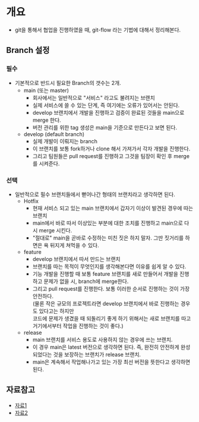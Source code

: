 # 개요
- git을 통해서 협업을 진행하였을 때, git-flow 라는 기법에 대해서 정리해본다. 

## Branch 설정
### 필수 
- 기본적으로 반드시 필요한 Branch의 갯수는 2개. 
  - main (또는 master) 
    - 회사에서는 일반적으로 "서비스" 라고도 불려지는 브랜치
    - 실제 서비스에 쓸 수 있는 단계, 즉 여기에는 오류가 있어서는 안된다. 
    - develop 브랜치에서 개발을 진행하고 검증이 완료된 것들을 main으로 merge 한다. 
    - 버전 관리를 위한 tag 생성은 main을 기준으로 만든다고 보면 된다. 
  - develop (default branch) 
    - 실제 개발이 이뤄지는 branch 
    - 이 브랜치를 보통 fork하거나 clone 해서 가져가서 각자 개발을 진행한다.
    - 그리고 팀원들은 pull request를 진행하고 그것을 팀장이 확인 후 merge를 시켜준다. 

### 선택
- 일반적으로 필수 브랜치들에서 뻗어나간 형태의 브랜치라고 생각하면 된다. 
  - Hotfix 
    - 현재 서비스 되고 있는 main 브랜치에서 갑자기 이상이 발견된 경우에 따는 브랜치
    - main에서 바로 따서 이상있는 부분에 대한 조치를 진행하고 main으로 다시 merge 시킨다.
    - "절대로" main을 곧바로 수정하는 미친 짓은 하지 말자. 그딴 짓거리를 하면은 욕 뒤지게 쳐먹을 수 있다. 
  - feature 
    - develop 브랜치에서 따서 만드는 브랜치
    - 브랜치를 따는 목적이 무엇인지를 생각해본다면 이유를 쉽게 알 수 있다.
    - 기능 개발을 진행할 때 보통 feature 브랜치를 새로 만들어서 개발을 진행하고 문제가 없을 시, branch에 merge한다. 
    - 그리고 pull request를 진행한다. 보통 이러한 순서로 진행하는 것이 가장 안전하다. <br>
      (물론 작은 규모의 프로젝트라면 develop 브랜치에서 바로 진행하는 경우도 있다고는 하지만 <br>
      코드에 문제가 생겼을 때 되돌리기 좋게 하기 위해서는 새로 브랜치를 따고 거기에서부터 작업을 진행하는 것이 좋다.) 
  - release 
    - main 브랜치를 서비스 용도로 사용하지 않는 경우에 쓰는 브랜치. 
    - 이 경우 main은 latest 버전으로 생각하면 된다. 즉, 완전히 안전하게 완성되었다는 것을 보장하는 브랜치가 release 브랜치. 
    - main은 계속해서 작업해나가고 있는 가장 최선 버전을 뜻한다고 생각하면 된다. 

## 자료참고
- [자료1](https://velog.io/@aonee/%EC%B4%88%EC%8B%AC%EC%9E%90%EB%A5%BC-%EC%9C%84%ED%95%9C-Github-%ED%98%91%EC%97%85%EB%B0%A9%EB%B2%955-Git-Flow)
- [자료2](https://gmlwjd9405.github.io/2018/05/11/types-of-git-branch.html)
